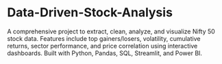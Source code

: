 # Data-Driven-Stock-Analysis
A comprehensive project to extract, clean, analyze, and visualize Nifty 50 stock data. Features include top gainers/losers, volatility, cumulative returns, sector performance, and price correlation using interactive dashboards. Built with Python, Pandas, SQL, Streamlit, and Power BI.
